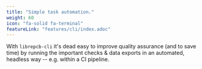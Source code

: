 ```yaml
---
title: "Simple task automation."
weight: 60
icon: "fa-solid fa-terminal"
featureLink: "features/cli/index.adoc"
---
```


With `librepcb-cli` it's dead easy to improve quality assurance (and to save
time) by running the important checks & data exports in an automated, headless way -- e.g. within a CI pipeline.
